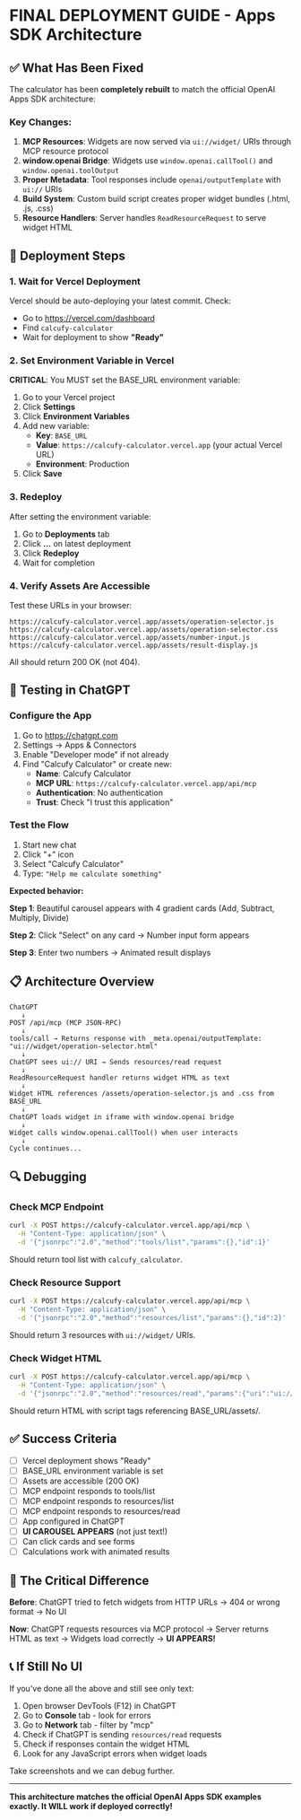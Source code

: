 # FINAL DEPLOYMENT GUIDE - Apps SDK Architecture

## ✅ What Has Been Fixed

The calculator has been **completely rebuilt** to match the official OpenAI Apps SDK architecture:

### Key Changes:
1. **MCP Resources**: Widgets are now served via `ui://widget/` URIs through MCP resource protocol
2. **window.openai Bridge**: Widgets use `window.openai.callTool()` and `window.openai.toolOutput`
3. **Proper Metadata**: Tool responses include `openai/outputTemplate` with `ui://` URIs
4. **Build System**: Custom build script creates proper widget bundles (.html, .js, .css)
5. **Resource Handlers**: Server handles `ReadResourceRequest` to serve widget HTML

## 🚀 Deployment Steps

### 1. Wait for Vercel Deployment

Vercel should be auto-deploying your latest commit. Check:
- Go to https://vercel.com/dashboard
- Find `calcufy-calculator`
- Wait for deployment to show **"Ready"**

### 2. Set Environment Variable in Vercel

**CRITICAL**: You MUST set the BASE_URL environment variable:

1. Go to your Vercel project
2. Click **Settings**
3. Click **Environment Variables**
4. Add new variable:
   - **Key**: `BASE_URL`
   - **Value**: `https://calcufy-calculator.vercel.app` (your actual Vercel URL)
   - **Environment**: Production
5. Click **Save**

### 3. Redeploy

After setting the environment variable:
1. Go to **Deployments** tab
2. Click **...** on latest deployment
3. Click **Redeploy**
4. Wait for completion

### 4. Verify Assets Are Accessible

Test these URLs in your browser:

```
https://calcufy-calculator.vercel.app/assets/operation-selector.js
https://calcufy-calculator.vercel.app/assets/operation-selector.css
https://calcufy-calculator.vercel.app/assets/number-input.js
https://calcufy-calculator.vercel.app/assets/result-display.js
```

All should return 200 OK (not 404).

## 🧪 Testing in ChatGPT

### Configure the App

1. Go to https://chatgpt.com
2. Settings → Apps & Connectors
3. Enable "Developer mode" if not already
4. Find "Calcufy Calculator" or create new:
   - **Name**: Calcufy Calculator
   - **MCP URL**: `https://calcufy-calculator.vercel.app/api/mcp`
   - **Authentication**: No authentication
   - **Trust**: Check "I trust this application"

### Test the Flow

1. Start new chat
2. Click "+" icon
3. Select "Calcufy Calculator"
4. Type: `"Help me calculate something"`

**Expected behavior:**

**Step 1**: Beautiful carousel appears with 4 gradient cards (Add, Subtract, Multiply, Divide)

**Step 2**: Click "Select" on any card → Number input form appears

**Step 3**: Enter two numbers → Animated result displays

## 📋 Architecture Overview

```
ChatGPT
   ↓
POST /api/mcp (MCP JSON-RPC)
   ↓
tools/call → Returns response with _meta.openai/outputTemplate: "ui://widget/operation-selector.html"
   ↓
ChatGPT sees ui:// URI → Sends resources/read request
   ↓
ReadResourceRequest handler returns widget HTML as text
   ↓
Widget HTML references /assets/operation-selector.js and .css from BASE_URL
   ↓
ChatGPT loads widget in iframe with window.openai bridge
   ↓
Widget calls window.openai.callTool() when user interacts
   ↓
Cycle continues...
```

## 🔍 Debugging

### Check MCP Endpoint

```bash
curl -X POST https://calcufy-calculator.vercel.app/api/mcp \
  -H "Content-Type: application/json" \
  -d '{"jsonrpc":"2.0","method":"tools/list","params":{},"id":1}'
```

Should return tool list with `calcufy_calculator`.

### Check Resource Support

```bash
curl -X POST https://calcufy-calculator.vercel.app/api/mcp \
  -H "Content-Type: application/json" \
  -d '{"jsonrpc":"2.0","method":"resources/list","params":{},"id":2}'
```

Should return 3 resources with `ui://widget/` URIs.

### Check Widget HTML

```bash
curl -X POST https://calcufy-calculator.vercel.app/api/mcp \
  -H "Content-Type: application/json" \
  -d '{"jsonrpc":"2.0","method":"resources/read","params":{"uri":"ui://widget/operation-selector.html"},"id":3}'
```

Should return HTML with script tags referencing BASE_URL/assets/.

## ✅ Success Criteria

- [ ] Vercel deployment shows "Ready"
- [ ] BASE_URL environment variable is set
- [ ] Assets are accessible (200 OK)
- [ ] MCP endpoint responds to tools/list
- [ ] MCP endpoint responds to resources/list
- [ ] MCP endpoint responds to resources/read
- [ ] App configured in ChatGPT
- [ ] **UI CAROUSEL APPEARS** (not just text!)
- [ ] Can click cards and see forms
- [ ] Calculations work with animated results

## 🎯 The Critical Difference

**Before**: ChatGPT tried to fetch widgets from HTTP URLs → 404 or wrong format → No UI

**Now**: ChatGPT requests resources via MCP protocol → Server returns HTML as text → Widgets load correctly → **UI APPEARS!**

## 📞 If Still No UI

If you've done all the above and still see only text:

1. Open browser DevTools (F12) in ChatGPT
2. Go to **Console** tab - look for errors
3. Go to **Network** tab - filter by "mcp"
4. Check if ChatGPT is sending `resources/read` requests
5. Check if responses contain the widget HTML
6. Look for any JavaScript errors when widget loads

Take screenshots and we can debug further.

---

**This architecture matches the official OpenAI Apps SDK examples exactly. It WILL work if deployed correctly!**
